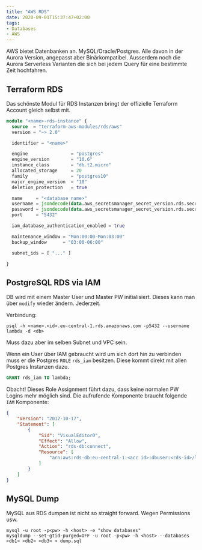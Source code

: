 ```yaml
---
title: "AWS RDS"
date: 2020-09-01T15:37:47+02:00
tags:
- Databases
- AWS
---
```


AWS bietet Datenbanken an. MySQL/Oracle/Postgres. Alle davon in der Aurora
Version, angepasst aber Binärkompatibel. Ausserdem noch die Aurora Serverless
Varianten die sich bei jedem Query für eine bestimmte Zeit hochfahren.

<!--more-->

## Terraform RDS

Das schönste Modul für RDS Instanzen bringt der offizielle Terraform Account
gleich selbst mit.

```terraform
module "<name>-rds-instance" {
  source  = "terraform-aws-modules/rds/aws"
  version = "~> 2.0"

  identifier = "<name>"

  engine                = "postgres"
  engine_version        = "10.6"
  instance_class        = "db.t2.micro"
  allocated_storage     = 20
  family                = "postgres10"
  major_engine_version  = "10"
  deletion_protection   = true

  name     = "<database name>"
  username = jsondecode(data.aws_secretsmanager_secret_version.rds.secret_string)["username"]
  password = jsondecode(data.aws_secretsmanager_secret_version.rds.secret_string)["password"]
  port     = "5432"

  iam_database_authentication_enabled = true

  maintenance_window = "Mon:00:00-Mon:03:00"
  backup_window      = "03:00-06:00"

  subnet_ids = [ "..." ]

}
```

## PostgreSQL RDS via IAM

DB wird mit einem Master User und Master PW initialisiert. Dieses kann man
über `modify` wieder ändern. Jederzeit.

Verbindung:

```
psql -h <name>.<id>.eu-central-1.rds.amazonaws.com -p5432 --username lambda -d <db>
```

Muss dazu aber im selben Subnet und VPC sein.

Wenn ein User über IAM gebraucht wird um sich dort hin zu verbinden muss er
die Postgres `ROLE` `rds_iam` besitzen. Diese kommt direkt mit allen
Postgres Instanzen dazu.

```sql
GRANT rds_iam TO lambda;
```

Obacht! Dieses Role Assignment führt dazu, dass keine normalen PW Logins mehr
möglich sind. Die aufrufende Komponente braucht folgende `IAM` Komponente:

```json
{
    "Version": "2012-10-17",
    "Statement": [
        {
            "Sid": "VisualEditor0",
            "Effect": "Allow",
            "Action": "rds-db:connect",
            "Resource": [
                "arn:aws:rds-db:eu-central-1:<acc id>:dbuser:<rds-id>/lambda"
            ]
        }
    ]
}
```

## MySQL Dump

MySQL aus RDS dumpen ist nicht so straight forward. Wegen Permissions usw.

```
mysql -u root -p<pw> -h <host> -e "show databases"
mysqldump --set-gtid-purged=OFF -u root -p<pw> -h <host> --databases <db1> <db2> <db3> > dump.sql
```
